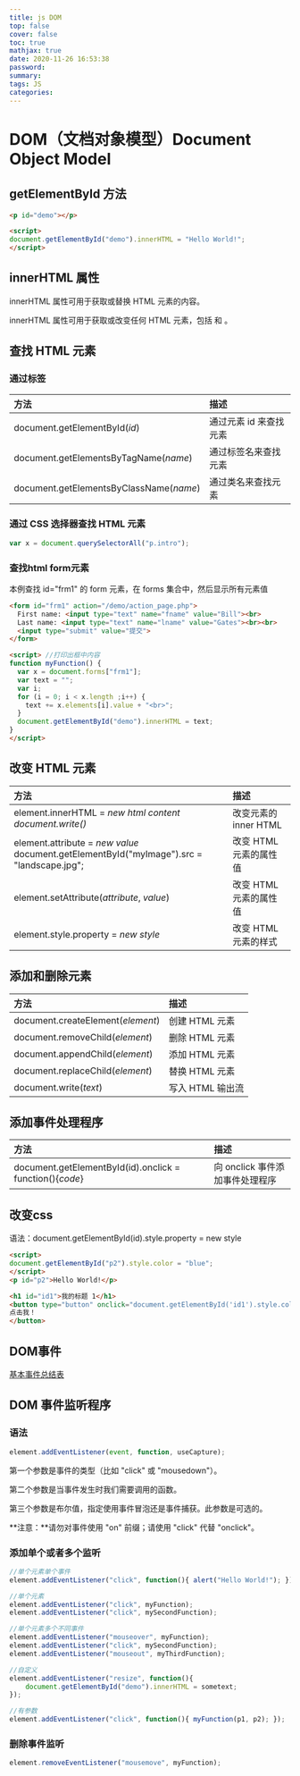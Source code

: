 ```yaml
---
title: js DOM
top: false
cover: false
toc: true
mathjax: true
date: 2020-11-26 16:53:38
password:
summary:
tags: JS
categories:
---
```


# DOM（文档对象模型）Document Object Model

## getElementById 方法

```html
<p id="demo"></p>

<script>
document.getElementById("demo").innerHTML = "Hello World!";
</script>
```

## innerHTML 属性

innerHTML 属性可用于获取或替换 HTML 元素的内容。

innerHTML 属性可用于获取或改变任何 HTML 元素，包括 <html> 和 <body>。

## 查找 HTML 元素

### 通过标签

| 方法                                    | 描述                   |
| :-------------------------------------- | :--------------------- |
| document.getElementById(*id*)           | 通过元素 id 来查找元素 |
| document.getElementsByTagName(*name*)   | 通过标签名来查找元素   |
| document.getElementsByClassName(*name*) | 通过类名来查找元素     |

### 通过 CSS 选择器查找 HTML 元素

```js
var x = document.querySelectorAll("p.intro");
```

### 查找html form元素

本例查找 id="frm1" 的 form 元素，在 forms 集合中，然后显示所有元素值

```html
<form id="frm1" action="/demo/action_page.php">
  First name: <input type="text" name="fname" value="Bill"><br>
  Last name: <input type="text" name="lname" value="Gates"><br><br>
  <input type="submit" value="提交">
</form> 

<script> //打印出框中内容
function myFunction() {
  var x = document.forms["frm1"];
  var text = "";
  var i;
  for (i = 0; i < x.length ;i++) {
    text += x.elements[i].value + "<br>";
  }
  document.getElementById("demo").innerHTML = text;
}
</script>
```



## 改变 HTML 元素

| 方法                                                         | 描述                   |
| :----------------------------------------------------------- | :--------------------- |
| element.innerHTML = *new html content*<br />*document.write()* | 改变元素的 inner HTML  |
| element.attribute = *new value*<br />document.getElementById("myImage").src = "landscape.jpg"; | 改变 HTML 元素的属性值 |
| element.setAttribute(*attribute*, *value*)                   | 改变 HTML 元素的属性值 |
| element.style.property = *new style*                         | 改变 HTML 元素的样式   |

## 添加和删除元素

| 方法                              | 描述             |
| :-------------------------------- | :--------------- |
| document.createElement(*element*) | 创建 HTML 元素   |
| document.removeChild(*element*)   | 删除 HTML 元素   |
| document.appendChild(*element*)   | 添加 HTML 元素   |
| document.replaceChild(*element*)  | 替换 HTML 元素   |
| document.write(*text*)            | 写入 HTML 输出流 |

## 添加事件处理程序

| 方法                                                     | 描述                            |
| :------------------------------------------------------- | :------------------------------ |
| document.getElementById(id).onclick = function(){*code*} | 向 onclick 事件添加事件处理程序 |

## 改变css

语法：document.getElementById(id).style.property = new style

```html
<script>
document.getElementById("p2").style.color = "blue";
</script>
<p id="p2">Hello World!</p>

<h1 id="id1">我的标题 1</h1>
<button type="button" onclick="document.getElementById('id1').style.color = 'red'">
点击我！
</button>
```

## DOM事件

[基本事件总结表](https://developer.mozilla.org/zh-CN/docs/Web/Events)

## DOM 事件监听程序

### 语法

```js
element.addEventListener(event, function, useCapture);
```

第一个参数是事件的类型（比如 "click" 或 "mousedown"）。

第二个参数是当事件发生时我们需要调用的函数。

第三个参数是布尔值，指定使用事件冒泡还是事件捕获。此参数是可选的。

**注意：**请勿对事件使用 "on" 前缀；请使用 "click" 代替 "onclick"。

### 添加单个或者多个监听

```js
//单个元素单个事件
element.addEventListener("click", function(){ alert("Hello World!"); });
```

```js
//单个元素
element.addEventListener("click", myFunction);
element.addEventListener("click", mySecondFunction);
```

```js
//单个元素多个不同事件
element.addEventListener("mouseover", myFunction);
element.addEventListener("click", mySecondFunction);
element.addEventListener("mouseout", myThirdFunction);
```

```js
//自定义
element.addEventListener("resize", function(){
    document.getElementById("demo").innerHTML = sometext;
});
```

```js
//有参数
element.addEventListener("click", function(){ myFunction(p1, p2); });
```

### 删除事件监听

```js
element.removeEventListener("mousemove", myFunction);
```